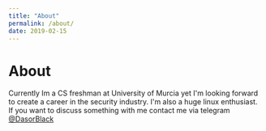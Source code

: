 ```yaml
---
title: "About"
permalink: /about/
date: 2019-02-15
---
```


# About

Currently Im a CS freshman at University of Murcia yet I'm looking forward to create a career in the security industry. I'm also a huge linux enthusiast. If you want to discuss something with me contact me via telegram [@DasorBlack](https://t.me/DasorBlack)
